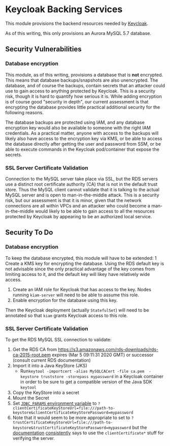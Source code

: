 # Keycloak Backing Services

This module provisions the backend resources needed by [Keycloak](https://www.keycloak.org/documentation.html).

As of this writing, this only provisions an Aurora MySQL 5.7 database.

## Security Vulnerabilities

### Database encryption

This module, as of this writing, provisions a database that is **not** encrypted. 
This means that database backups/snapshots are also unencrypted. The database,
and of course the backups, contain secrets that an attacker could use
to gain access to anything protected by Keycloak.
This is a security risk, though it is hard to quantify how serious it is.
While adding encryption is of course good "security in depth",
our current assessment is that encrypting the database provides little
practical additional security for the following reasons.

The database backups are protected using IAM, and any database encryption
key would also be available to someone with the right IAM credentials. As a
practical matter, anyone with access to the backups will likely also have
access to the encryption key via KMS, or be able to access the database
directly after getting the user and password from SSM, or be able to
execute commands in the Keycloak pod/container that expose the secrets. 

### SSL Server Certificate Validation

Connection to the MySQL server take place via SSL, but the RDS servers
use a distinct root certificate authority (CA) that is not in the
default trust store. Thus the MySQL client cannot validate that it is
talking to the actual MySQL server and is open to man-in-the-middle
attack. This is a security risk, but our assessment is that it is minor,
given that the network connections are all within VPCs and an attacker
who could become a man-in-the-middle would likely to be able to gain
access to all the resources protected by Keycloak by appearing to be
an authorized local service.

## Security To Do

### Database encryption

To keep the database encrypted, this module will have to be extended:
1 Create a KMS key for encrypting the database. Using the RDS default key
is not advisable since the only practical advantage of the key comes from
limiting access to it, and the default key will likey have relatively
wide access.
1. Create an IAM role for Keycloak that has access to the key. Nodes running
`kiam-server` will need to be able to assume this role.
2. Enable encryption for the database using this key.

Then the Keycloak deployment (actually `StatefulSet`) will need to be 
annotated so that `kiam` grants Keycloak access to this role. 

### SSL Server Certificate Validation

To get the RDS MySQL SSL connection to validate: 
1. Get the RDS CA from  https://s3.amazonaws.com/rds-downloads/rds-ca-2015-root.pem expires (Mar  5 09:11:31 2020 GMT)
or successor (consult current RDS documentation)
2. Import it into a Java KeyStore (JKS) 
    *  Run`keytool -importcert -alias MySQLCACert -file ca.pem  -keystore truststore -storepass mypassword` in a Keycloak
    container in order to be sure to get a compatible version of the Java SDK `keytool`
3. Copy the KeyStore into a secret
4. Mount the Secret
5. Set [`JDBC_PARAMS` environment variable](https://github.com/jboss-dockerfiles/keycloak/blob/119fb1f61a477ec217ba71c18c3a71a10e8d5575/server/tools/cli/databases/mysql/change-database.cli#L2 )
   to `?clientCertificateKeyStoreUrl=file:///path-to-keystore&clientCertificateKeyStorePassword=mypassword`
6. Note that it would seem to be more appropriate to set to 
`?trustCertificateKeyStoreUrl=file:///path-to-keystore&trustCertificateKeyStorePassword=mypassword`
 but the [documentation](https://dev.mysql.com/doc/connector-j/5.1/en/connector-j-reference-using-ssl.html) 
 [consistently](https://dev.mysql.com/doc/connector-j/5.1/en/connector-j-reference-configuration-properties.html)
 says to use the `clientCertificate*` stuff for verifying the server.
